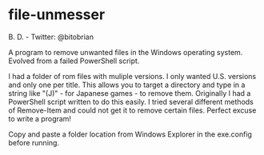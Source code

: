 # file-unmesser

B. D. - Twitter: @bitobrian

  A program to remove unwanted files in the Windows operating system. Evolved from a failed PowerShell script.
  
  I had a folder of rom files with muliple versions. I only 
wanted U.S. versions and only one per title. This allows you to target
a directory and type in a string like "(J)" - for Japanese games - to 
remove them.
  Originally I had a PowerShell script written to do this easily. I tried
several different methods of Remove-Item and could not get it to remove
certain files. Perfect excuse to write a program!
       
  Copy and paste a folder location from Windows Explorer in the exe.config 
before running.
